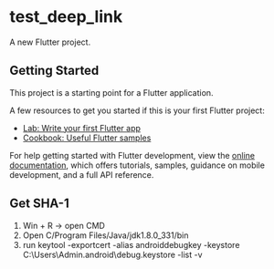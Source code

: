 # test_deep_link

A new Flutter project.

## Getting Started

This project is a starting point for a Flutter application.

A few resources to get you started if this is your first Flutter project:

- [Lab: Write your first Flutter app](https://docs.flutter.dev/get-started/codelab)
- [Cookbook: Useful Flutter samples](https://docs.flutter.dev/cookbook)

For help getting started with Flutter development, view the
[online documentation](https://docs.flutter.dev/), which offers tutorials,
samples, guidance on mobile development, and a full API reference.

## Get SHA-1
1. Win + R -> open CMD
2. Open C/Program Files/Java/jdk1.8.0_331/bin
3. run keytool -exportcert -alias androiddebugkey -keystore C:\Users\Admin\.android\debug.keystore -list -v
